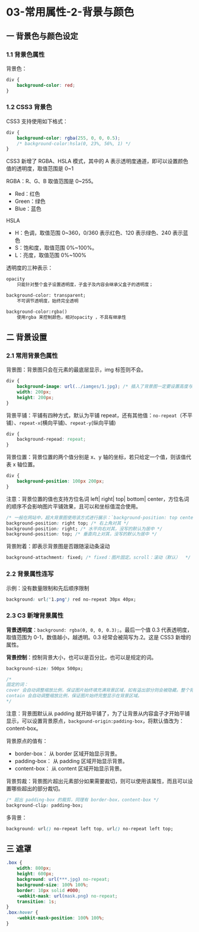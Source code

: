 # 03-常用属性-2-背景与颜色

## 一 背景色与颜色设定

### 1.1 背景色属性

背景色：

```css
div {
    background-color: red;
}
```

### 1.2 CSS3 背景色

CSS3 支持使用如下格式：

```css
div {
    background-color: rgba(255, 0, 0, 0.5);
    /* background-color:hsla(0, 23%, 56%, 1) */
}
```

CSS3 新增了 RGBA、HSLA 模式，其中的 A 表示透明度通道，即可以设置颜色值的透明度，取值范围是 0~1

RGBA：R、G、B 取值范围是 0~255。

-   Red：红色
-   Green：绿色
-   Blue：蓝色

HSLA

-   H：色调，取值范围 0~360，0/360 表示红色、120 表示绿色、240 表示蓝色
-   S：饱和度，取值范围 0%~100%。
-   L：亮度，取值范围 0%~100%

透明度的三种表示：

```txt
opacity
    只能针对整个盒子设置透明度，子盒子及内容会继承父盒子的透明度；

background-color: transparent;
    不可调节透明度，始终完全透明

background-color:rgba()
    使用rgba 来控制颜色，相对opacity ，不具有继承性
```

## 二 背景设置

### 2.1 常用背景色属性

背景图：背景图只会在元素的最底层显示，img 标签则不会。

```css
div {
    background-image: url(../iamges/1.jpg); /* 插入了背景图一定要设置高度与宽度！ */
    width: 200px;
    height: 200px;
}
```

背景平铺：平铺有四种方式，默认为平铺 repeat，还有其他值：`no-repeat`（不平铺）、`repeat-x`(横向平铺)、`repeat-y`(纵向平铺)

```css
div {
    background-repead: repeat;
}
```

背景位置：背景位置的两个值分别是 x、y 轴的坐标，若只给定一个值，则该值代表 x 轴位置。

```css
div {
    background-position: 100px 200px;
}
```

注意：背景位置的值也支持方位名词 left| right| top| bottom| center，方位名词的顺序不会影响图片平铺效果，且可以和坐标值混合使用。

```css
/* 一般在网站中，超大背景图使用该方式进行展示：`background-position: top center; */
background-position: right top; /* 右上角对其 */
background-position: right; /* 水平向右对其，没写的默认为居中 */
background-position: top; /* 垂直向上对其，没写的默认为居中 */
```

背景附着：即表示背景图是否跟随滚动条滚动

```css
background-attachment: fixed; /* fixed：图片固定。scroll：滚动（默认）  */
```

### 2.2 背景属性连写

示例：没有数量限制和先后顺序限制

```css
background: url('1.png') red no-repeat 30px 40px;
```

### 2.3 C3 新增背景属性

**背景透明度**：`background: rgba(0, 0, 0, 0.3);`。最后一个值 0.3 代表透明度，取值范围为 0-1，数值越小，越透明。0.3 经常会被简写为.2。这是 CSS3 新增的属性。

**背景控制**：控制背景大小，也可以是百分比，也可以是规定的词。

```css
background-size: 500px 500px;

/*
固定的词：
cover 会自动调整缩放比例，保证图片始终填充满背景区域，如有溢出部分则会被隐藏。整个背景图片完整显示在背景区域.
contain 会自动调整缩放比例，保证图片始终完整显示在背景区域。
*/
```

注意：背景图默认从 padding 就开始平铺了，为了让背景从内容盒子才开始平铺显示，可以设置背景原点，`backgound-origin:padding-box`，将默认值改为：content-box。

背景原点的值有：

-   border-box： 从 border 区域开始显示背景。
-   padding-box： 从 padding 区域开始显示背景。
-   content-box： 从 content 区域开始显示背景。

背景剪裁：背景图片超出元素部分如果需要裁切，则可以使用该属性，而且可以设置哪些超出的部分裁切。

```css
/* 超出 padding-box 的裁剪，同理有 border-box，content-box */
background-clip: padding-box;
```

多背景：

```css
background: url() no-repeat left top, url() no-repeat left top;
```

## 三 遮罩

```css
.box {
    width: 800px;
    height: 600px;
    background: url(***.jpg) no-repeat;
    background-size: 100% 100%;
    border: 10px solid #000;
    -webkit-mask: url(mask.png) no-repeat;
    transition: 1s;
}
.box:hover {
    -webkit-mask-position: 100% 100%;
}
```
